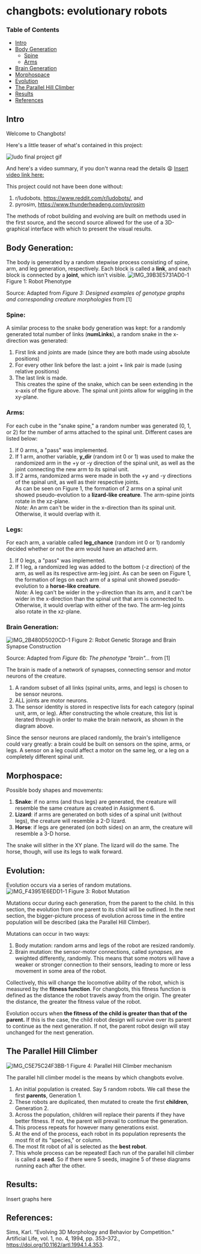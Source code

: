 # changbots: evolutionary robots

### Table of Contents  
* [Intro](#intro)
* [Body Generation](#body-generation)
    - [Spine](#spine)
    - [Arms](#arms)
* [Brain Generation](#brain-generation)
* [Morphospace](#morphospace)
* [Evolution](#evolution)
* [The Parallel Hill Climber](#the-parallel-hill-climber)
* [Results](#results)
* [References](#references)


## Intro
Welcome to Changbots!

Here's a little teaser of what's contained in this project:
  
![ludo final project gif](https://user-images.githubusercontent.com/120343561/224799303-6a2a944e-c541-4eff-a32e-a1187b678291.gif)

And here's a video summary, if you don't wanna read the details 😩
[Insert video link here:](https://youtu.be/gMaUwJvYOIA)

This project could not have been done without:
1. r/ludobots, https://www.reddit.com/r/ludobots/, and
2. pyrosim, https://www.thunderheadeng.com/pyrosim

The methods of robot building and evolving are built on methods used in the first source, and the second source allowed for the use of a 3D-graphical interface with which to present the visual results.


## Body Generation:
The body is generated by a random stepwise process consisting of spine, arm, and leg generation, respectively. Each block is called a **link**, and each block is connected by a **joint**, which isn't visible.
![IMG_39B3E5731AD0-1](https://user-images.githubusercontent.com/120343561/220268784-290b3f50-5b5e-4d8d-92db-d82f0f293525.jpeg)
Figure 1: Robot Phenotype

Source: Adapted from _Figure 3: Designed examples of genotype graphs and corresponding creature morphologies_ from [1]


### Spine:
A similar process to the snake body generation was kept: for a randomly generated total number of links (**numLinks**), a random snake in the x-direction was generated:
1. First link and joints are made (since they are both made using absolute positions)
2. For every other link before the last: a joint + link pair is made (using relative positions)
3. The last link is made.      
This creates the spine of the snake, which can be seen extending in the x-axis of the figure above. The spinal unit joints allow for wiggling in the xy-plane.

### Arms:
For each cube in the "snake spine," a random number was generated (0, 1, or 2) for the number of arms attached to the spinal unit. Different cases are listed below:
1. If 0 arms, a "pass" was implemented.
2. If 1 arm, another variable, **y_dir** (random int 0 or 1) was used to make the randomized arm in the +y or -y direction of the spinal unit, as well as the joint connecting the new arm to its spinal unit.
4. If 2 arms, randomized arms were made in both the +y and -y directions of the spinal unit, as well as their respective joints.  
As can be seen on Figure 1, the formation of 2 arms on a spinal unit showed pseudo-evolution to a **lizard-like creature**. The arm-spine joints rotate in the xz-plane.  
_Note:_ An arm can't be wider in the x-direction than its spinal unit. Otherwise, it would overlap with it.

### Legs:
For each arm, a variable called **leg_chance** (random int 0 or 1) randomly decided whether or not the arm would have an attached arm.
1. If 0 legs, a "pass" was implemented.
2. If 1 leg, a randomized leg was added to the bottom (-z direction) of the arm, as well as its respective arm-leg joint.
As can be seen on Figure 1, the formation of legs on each arm of a spinal unit showed pseudo-evolution to a **horse-like creature**.   
_Note:_ A leg can't be wider in the y-direction than its arm, and it can't be wider in the x-direction than the spinal unit that arm is connected to.    Otherwise, it would overlap with either of the two. The arm-leg joints also rotate in the xz-plane.  
### Brain Generation:
![IMG_2B480D5020CD-1](https://user-images.githubusercontent.com/120343561/220411380-6b2ea42c-117f-4dc5-a5ff-a5745487aae9.jpeg)
Figure 2: Robot Genetic Storage and Brain Synapse Construction

Source: Adapted from _Figure 6b: The phenotype "brain"..._ from [1]
  
The brain is made of a network of synapses, connecting sensor and motor neurons of the creature.
1. A random subset of all links (spinal units, arms, and legs) is chosen to be sensor neurons.
2. ALL joints are motor neurons.
3. The sensor identity is stored in respective lists for each category (spinal unit, arm, or leg). After constructing the whole creature, this list is iterated through in order to make the brain network, as shown in the diagram above.

Since the sensor neurons are placed randomly, the brain's intelligence could vary greatly: a brain could be built on sensors on the spine, arms, or legs. A sensor on a leg could affect a motor on the same leg, or a leg on a completely different spinal unit.

## Morphospace:
Possible body shapes and movements:
1. **Snake**: if no arms (and thus legs) are generated, the creature will resemble the same creature as created in Assignment 6.
2. **Lizard**: if arms are generated on both sides of a spinal unit (without legs), the creature will resemble a 2-D lizard.
3. **Horse**: if legs are generated (on both sides) on an arm, the creature will resemble a 3-D horse.

The snake will slither in the XY plane.
The lizard will do the same.
The horse, though, will use its legs to walk forward.

## Evolution:
Evolution occurs via a series of random mutations.  
![IMG_F43951E6EDD1-1](https://user-images.githubusercontent.com/120343561/224627996-06f83c8a-b5db-460b-8fc3-82f1ca33bf22.jpeg)
Figure 3: Robot Mutation


Mutations occur during each generation, from the parent to the child. In this section, the evolution from one parent to its child will be outlined. In the next section, the bigger-picture process of evolution across time in the entire population will be described (aka the Parallel Hill Climber).

Mutations can occur in two ways:
1. Body mutation: random arms and legs of the robot are resized randomly.
2. Brain mutation: the sensor-motor connections, called _synapses_, are weighted differently, randomly. This means that some motors will have a weaker or stronger connection to their sensors, leading to more or less movement in some area of the robot.  

Collectively, this will change the locomotive ability of the robot, which is measured by the **fitness function**.
For changbots, this fitness function is defined as the distance the robot travels away from the origin. The greater the distance, the greater the fitness value of the robot.

Evolution occurs when **the fitness of the child is greater than that of the parent.** If this is the case, the child robot design will survive over its parent to continue as the next generation. If not, the parent robot design will stay unchanged for the next generation.



## The Parallel Hill Climber
![IMG_C5E75C24F3BB-1](https://user-images.githubusercontent.com/120343561/224628231-ac589ffc-468e-4377-988e-dc0868a6715b.jpeg)
Figure 4: Parallel Hill Climber mechanism


The parallel hill climber model is the means by which changbots evolve.
1. An initial population is created. Say 5 random robots. We call these the first **parents**, Generation 1.
2. These robots are duplicated, then mutated to create the first **children**, Generation 2.
3. Across the population, children will replace their parents if they have better fitness. If not, the parent will prevail to continue the generation.
4. This process repeats for however many generations exist.
5. At the end of the process, each robot in its population represents the most fit of its "species," or column. 
6. The most fit robot of all is selected as the **best robot**. 
7. This whole process can be repeated! Each run of the parallel hill climber is called a **seed**. So if there were 5 seeds, imagine 5 of these diagrams running each after the other.

## Results:

Insert graphs here

## References:
Sims, Karl. “Evolving 3D Morphology and Behavior by Competition.” Artificial Life, vol. 1, no. 4, 1994, pp. 353–372., https://doi.org/10.1162/artl.1994.1.4.353. 



